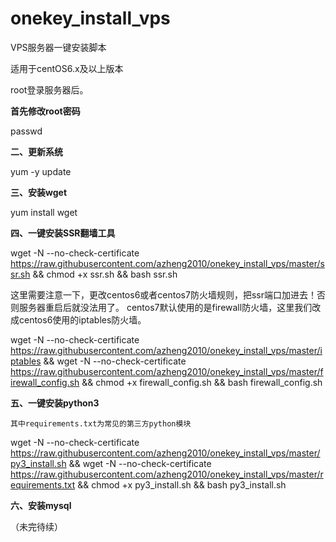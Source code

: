 # onekey_install_vps

VPS服务器一键安装脚本

适用于centOS6.x及以上版本

root登录服务器后。

**首先修改root密码**

passwd

**二、更新系统**

yum -y update

**三、安装wget**

yum install wget

**四、一键安装SSR翻墙工具**

wget -N --no-check-certificate https://raw.githubusercontent.com/azheng2010/onekey_install_vps/master/ssr.sh && chmod +x ssr.sh && bash ssr.sh

这里需要注意一下，更改centos6或者centos7防火墙规则，把ssr端口加进去！否则服务器重启后就没法用了。
centos7默认使用的是firewall防火墙，这里我们改成centos6使用的iptables防火墙。

wget -N --no-check-certificate https://raw.githubusercontent.com/azheng2010/onekey_install_vps/master/iptables && wget -N --no-check-certificate https://raw.githubusercontent.com/azheng2010/onekey_install_vps/master/firewall_config.sh && chmod +x firewall_config.sh && bash firewall_config.sh

**五、一键安装python3**

`其中requirements.txt为常见的第三方python模块`

wget -N --no-check-certificate https://raw.githubusercontent.com/azheng2010/onekey_install_vps/master/py3_install.sh && wget -N --no-check-certificate https://raw.githubusercontent.com/azheng2010/onekey_install_vps/master/requirements.txt && chmod +x py3_install.sh && bash py3_install.sh

**六、安装mysql**


（未完待续）
